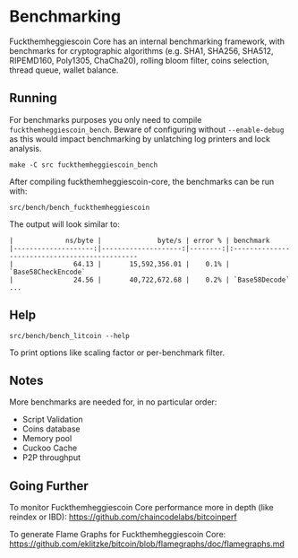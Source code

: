 Benchmarking
============

Fuckthemheggiescoin Core has an internal benchmarking framework, with benchmarks
for cryptographic algorithms (e.g. SHA1, SHA256, SHA512, RIPEMD160, Poly1305, ChaCha20), rolling bloom filter, coins selection,
thread queue, wallet balance.

Running
---------------------

For benchmarks purposes you only need to compile `fuckthemheggiescoin_bench`. Beware of configuring without `--enable-debug` as this would impact
benchmarking by unlatching log printers and lock analysis.

    make -C src fuckthemheggiescoin_bench

After compiling fuckthemheggiescoin-core, the benchmarks can be run with:

    src/bench/bench_fuckthemheggiescoin

The output will look similar to:
```
|             ns/byte |              byte/s | error % | benchmark
|--------------------:|--------------------:|--------:|:----------------------------------------------
|               64.13 |       15,592,356.01 |    0.1% | `Base58CheckEncode`
|               24.56 |       40,722,672.68 |    0.2% | `Base58Decode`
...
```

Help
---------------------

    src/bench/bench_litcoin --help

To print options like scaling factor or per-benchmark filter.

Notes
---------------------
More benchmarks are needed for, in no particular order:
- Script Validation
- Coins database
- Memory pool
- Cuckoo Cache
- P2P throughput

Going Further
--------------------

To monitor Fuckthemheggiescoin Core performance more in depth (like reindex or IBD): https://github.com/chaincodelabs/bitcoinperf

To generate Flame Graphs for Fuckthemheggiescoin Core: https://github.com/eklitzke/bitcoin/blob/flamegraphs/doc/flamegraphs.md
